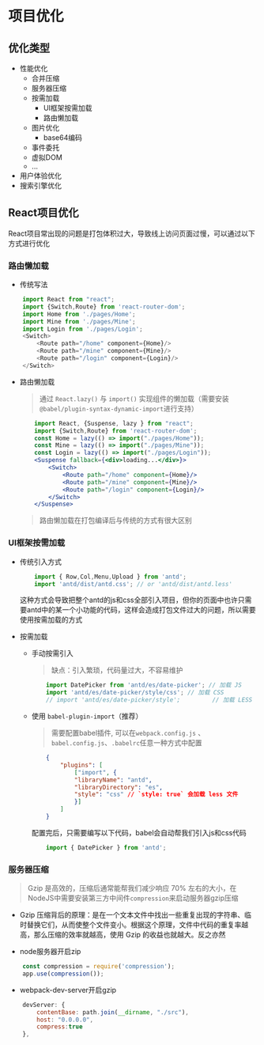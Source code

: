# 项目优化

## 优化类型
* 性能优化
    * 合并压缩
    * 服务器压缩
    * 按需加载
        * UI框架按需加载
        * 路由懒加载
    * 图片优化
        * base64编码
    * 事件委托
    * 虚拟DOM
    * ...
* 用户体验优化
* 搜索引擎优化

## React项目优化
React项目常出现的问题是打包体积过大，导致线上访问页面过慢，可以通过以下方式进行优化

### 路由懒加载
* 传统写法
```js
    import React from "react";
    import {Switch,Route} from 'react-router-dom';
    import Home from './pages/Home';
    import Mine from './pages/Mine';
    import Login from './pages/Login';
    <Switch>
        <Route path="/home" component={Home}/>
        <Route path="/mine" component={Mine}/>
        <Route path="/login" component={Login}/>
    </Switch>
```
* 路由懒加载
    > 通过 `React.lazy()` 与 `import()` 实现组件的懒加载（需要安装`@babel/plugin-syntax-dynamic-import`进行支持）
    ```jsx
        import React, {Suspense, lazy } from "react";
        import {Switch,Route} from 'react-router-dom';
        const Home = lazy(() => import("./pages/Home"));
        const Mine = lazy(() => import("./pages/Mine"));
        const Login = lazy(() => import("./pages/Login"));
        <Suspense fallback={<div>loading...</div>}>
            <Switch>
                <Route path="/home" component={Home}/>
                <Route path="/mine" component={Mine}/>
                <Route path="/login" component={Login}/>
            </Switch>
        </Suspense>
    ```
    > 路由懒加载在打包编译后与传统的方式有很大区别

### UI框架按需加载
* 传统引入方式
    ```js
        import { Row,Col,Menu,Upload } from 'antd';
        import 'antd/dist/antd.css'; // or 'antd/dist/antd.less'
    ```
    这种方式会导致把整个antd的js和css全部引入项目，但你的页面中也许只需要antd中的某一个小功能的代码，这样会造成打包文件过大的问题，所以需要使用按需加载的方式

* 按需加载
    * 手动按需引入
        > 缺点：引入繁琐，代码量过大，不容易维护
        ```js
            import DatePicker from 'antd/es/date-picker'; // 加载 JS
            import 'antd/es/date-picker/style/css'; // 加载 CSS
            // import 'antd/es/date-picker/style';         // 加载 LESS
        ```
    * 使用 `babel-plugin-import`（推荐）
        > 需要配置babel插件, 可以在`webpack.config.js` 、`babel.config.js`、`.babelrc`任意一种方式中配置
        ```json
            {
                "plugins": [
                    ["import", {
                    "libraryName": "antd",
                    "libraryDirectory": "es",
                    "style": "css" // `style: true` 会加载 less 文件
                    }]
                ]
            }
        ```
        配置完后，只需要编写以下代码，babel会自动帮我们引入js和css代码
        ```js
            import { DatePicker } from 'antd';
        ```

### 服务器压缩
> Gzip 是高效的，压缩后通常能帮我们减少响应 70% 左右的大小，在NodeJS中需要安装第三方中间件`compression`来启动服务器gzip压缩
* Gzip 压缩背后的原理：是在一个文本文件中找出一些重复出现的字符串、临时替换它们，从而使整个文件变小。根据这个原理，文件中代码的重复率越高，那么压缩的效率就越高，使用 Gzip 的收益也就越大。反之亦然

* node服务器开启zip
```js
    const compression = require('compression');
    app.use(compression());
```

* webpack-dev-server开启gzip
```js
    devServer: {
        contentBase: path.join(__dirname, "./src"),
        host: "0.0.0.0",
        compress:true
    },
```